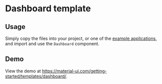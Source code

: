 # Dashboard template

## Usage

Simply copy the files into your project, or one of the [example applications](https://github.com/mui-org/material-ui/tree/master/examples), and import and use the `Dashboard` component.

## Demo

View the demo at https://material-ui.com/getting-started/templates/dashboard/.
